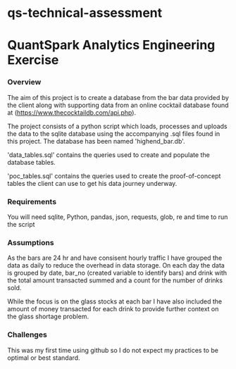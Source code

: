 # qs-technical-assessment
# QuantSpark Analytics Engineering Exercise


### Overview
The aim of this project is to create a database from the bar data provided by the client along with supporting data from an online cocktail database found at (https://www.thecocktaildb.com/api.php).

The project consists of a python script which loads, processes and uploads the data to the sqlite database using the accompanying .sql files found in this project. The database has been named 'highend_bar.db'.

'data_tables.sql' contains the queries used to create and populate the database tables.

'poc_tables.sql' contains the queries used to create the proof-of-concept tables the client can use to get his data journey underway. 


### Requirements
You will need sqlite, Python, pandas, json, requests, glob, re and time to run the script

### Assumptions
As the bars are 24 hr and have consisent hourly traffic I have grouped the data as daily to reduce the overhead in data storage. On each day the data is grouped by date, bar_no (created variable to identify bars) and drink with the total amount transacted summed and a count for the number of drinks sold.

While the focus is on the glass stocks at each bar I have also included the amount of money transacted for each drink to provide further context on the glass shortage problem.

### Challenges
This was my first time using github so I do not expect my practices to be optimal or best standard.
